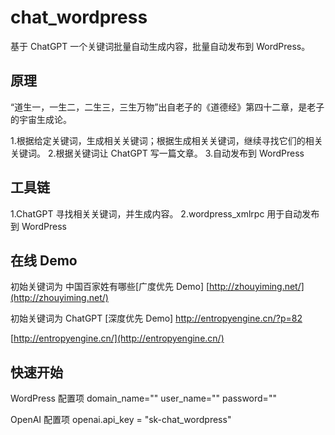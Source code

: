 # chat_wordpress
基于 ChatGPT 一个关键词批量自动生成内容，批量自动发布到 WordPress。

##  原理 
“道生一，一生二，二生三，三生万物”出自老子的《道德经》第四十二章，是老子的宇宙生成论。

1.根据给定关键词，生成相关关键词；根据生成相关关键词，继续寻找它们的相关关键词。
2.根据关键词让 ChatGPT 写一篇文章。
3.自动发布到  WordPress

##  工具链
1.ChatGPT 寻找相关关键词，并生成内容。
2.wordpress_xmlrpc 用于自动发布到 WordPress

##  在线 Demo

初始关键词为  中国百家姓有哪些[广度优先 Demo]
[http://zhouyiming.net/](http://zhouyiming.net/)

初始关键词为  ChatGPT [深度优先 Demo]
http://entropyengine.cn/?p=82

[http://entropyengine.cn/](http://entropyengine.cn/)

## 快速开始

WordPress 配置项
domain_name=""
user_name=""
password=""

OpenAI 配置项
openai.api_key = "sk-chat_wordpress"



